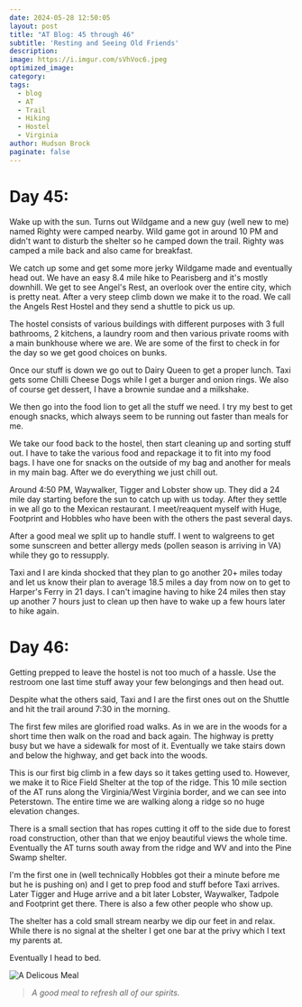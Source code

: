 ```yaml
---
date: 2024-05-28 12:50:05
layout: post
title: "AT Blog: 45 through 46"
subtitle: 'Resting and Seeing Old Friends'
description:
image: https://i.imgur.com/sVhVoc6.jpeg
optimized_image: 
category:
tags:
  - blog
  - AT
  - Trail
  - Hiking
  - Hostel
  - Virginia
author: Hudson Brock
paginate: false
---
```


# Day 45:

Wake up with the sun. Turns out Wildgame and a new guy (well new to me) named Righty were camped nearby. Wild game got in around 10 PM and didn't want to disturb the shelter so he camped down the trail. Righty was camped a mile back and also came for breakfast.

We catch up some and get some more jerky Wildgame made and eventually head out. We have an easy 8.4 mile hike to Pearisberg and it's mostly downhill. We get to see Angel's Rest, an overlook over the entire city, which is pretty neat. After a very steep climb down we make it to the road. We call the Angels Rest Hostel and they send a shuttle to pick us up.

The hostel consists of various buildings with different purposes with 3 full bathrooms, 2 kitchens, a laundry room and then various private rooms with a main bunkhouse where we are. We are some of the first to check in for the day so we get good choices on bunks. 

Once our stuff is down we go out to Dairy Queen to get a proper lunch. Taxi gets some Chilli Cheese Dogs while I get a burger and onion rings. We also of course get dessert, I have a brownie sundae and a milkshake.

We then go into the food lion to get all the stuff we need. I try my best to get enough snacks, which always seem to be running out faster than meals for me.

We take our food back to the hostel, then start cleaning up and sorting stuff out. I have to take the various food and repackage it to fit into my food bags. I have one for snacks on the outside of my bag and another for meals in my main bag. After we do everything we just chill out.

Around 4:50 PM, Waywalker, Tigger and Lobster show up. They did a 24 mile day starting before the sun to catch up with us today. After they settle in we all go to the Mexican restaurant. I meet/reaquent myself with Huge, Footprint and Hobbles who have been with the others the past several days.

After a good meal we split up to handle stuff. I went to walgreens to get some sunscreen and better allergy meds (pollen season is arriving in VA) while they go to ressupply.

Taxi and I are kinda shocked that they plan to go another 20+ miles today and let us know their plan to average 18.5 miles a day from now on to get to Harper's Ferry in 21 days. I can't imagine having to hike 24 miles then stay up another 7 hours just to clean up then have to wake up a few hours later to hike again.



# Day 46:

Getting prepped to leave the hostel is not too much of a hassle. Use the restroom one last time stuff away your few belongings and then head out.

Despite what the others said, Taxi and I are the first ones out on the Shuttle and hit the trail around 7:30 in the morning.

The first few miles are glorified road walks. As in we are in the woods for a short time then walk on the road and back again. The highway is pretty busy but we have a sidewalk for most of it. Eventually we take stairs down and below the highway, and get back into the woods.

This is our first big climb in a few days so it takes getting used to. However, we make it to Rice Field Shelter at the top of the ridge. This 10 mile section of the AT runs along the Virginia/West Virginia border, and we can see into Peterstown. The entire time we are walking along a ridge so no huge elevation changes.

There is a small section that has ropes cutting it off to the side due to forest road construction, other than that we enjoy beautiful views the whole time. Eventually the AT turns south away from the ridge and WV and into the Pine Swamp shelter.

I'm the first one in (well technically Hobbles got their a minute before me but he is pushing on) and I get to prep food and stuff before Taxi arrives. Later Tigger and Huge arrive and a bit later Lobster, Waywalker, Tadpole and Footprint get there. There is also a few other people who show up.

The shelter has a cold small stream nearby we dip our feet in and relax. While there is no signal at the shelter I get one bar at the privy which I text my parents at.

Eventually I head to bed.



![A Delicous Meal](https://i.imgur.com/1yywBih.jpeg "A good meal to refresh all of our spirits.")

>*A good meal to refresh all of our spirits.*